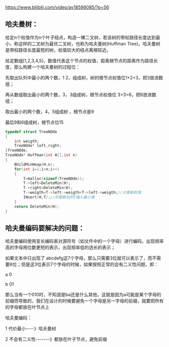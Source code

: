 https://www.bilibili.com/video/av18586085/?p=56

哈夫曼树：
---
给定n个权值作为n个叶子结点，构造一棵二叉树，若该树的带权路径长度达到最小，称这样的二叉树为最优二叉树，也称为哈夫曼树(Huffman Tree)。哈夫曼树是带权路径长度最短的树，权值较大的结点离根较近。

给定数组[1,2,3,4,5]，数值代表这个节点的权值，距离根节点的距离作为路径长度，那么构建一个哈夫曼树的过程位：

先取出队列中最小的两个数，1 2，组成树，树的根节点权值位1+2=3，把3放进数组；

再从数组取出最小的两个数，3，3组成树，根节点权值位 3+3=6，把6放进数组；

取出最小的两个数，4，5组成树 ，根节点是9

最后9和6组成树，根节点位15

```cpp
typedef struct TreeNOde
{
    int weigth;
    TreeNOde* left,right;
}TreeNOde;
TreeNOde* Huffman(int H[],int n)
{
    BUildMinHeap(H,n);
    for(int i=1;i<n;i++)
    {
        T=malloc(sizeof(TreeNOde));
        T->left=DeleteMin(H);
        T->right=DeleteMin(H);
        T->weigth=T->left->weigth+T->left->weigth;//计算新权值
        INsert(H,T);//将更新后的T插入最小堆
    }
    return DeleteMin(H);
}

```

哈夫曼编码要解决的问题：
---
哈夫曼编码使用变长编码表对源符号（如文件中的一个字母）进行编码，出现频率高的字母用位数更短的表示，出现频率低的选长的表示；

如果文本中只出现了 abcdefg这7个字母，那么只需要3位就可以表示了，而不需要8位；但是这3位表示7个字母的时候，如果按照正常的会有二义性问题，即：

a 0

b  01

那么当有一个010时，不知道是ba还是什么其他，这就是因为a可能是某个字母的前缀而导致的，我们在设计的时候要避免一个字母是另一字母的前缀，就要把所有的字母都放在叶节点上

哈夫曼编码：

1 代价最小----》哈夫曼树

2 不会有二义性-------》都放在叶子节点，避免前缀
